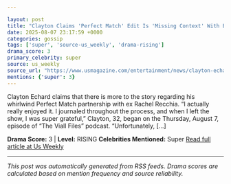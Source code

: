 ```yaml
---

layout: post
title: "Clayton Claims 'Perfect Match' Edit Is 'Missing Context' With Ex Rachel"
date: 2025-08-07 23:17:59 +0000
categories: gossip
tags: ['super', 'source-us_weekly', 'drama-rising']
drama_score: 3
primary_celebrity: super
source: us_weekly
source_url: "https://www.usmagazine.com/entertainment/news/clayton-echard-criticizes-perfect-match-edit-with-ex-rachel-recchia/"
mentions: {'super': 3}
---
```


Clayton Echard claims that there is more to the story regarding his whirlwind Perfect Match partnership with ex Rachel Recchia. “I actually really enjoyed it. I journaled throughout the process, and when I left the show, I was super grateful,” Clayton, 32, began on the Thursday, August 7, episode of “The Viall Files” podcast. “Unfortunately, […]

**Drama Score:** 3 | **Level:** RISING **Celebrities Mentioned:** Super [Read full article at Us Weekly](https://www.usmagazine.com/entertainment/news/clayton-echard-criticizes-perfect-match-edit-with-ex-rachel-recchia/)

---

*This post was automatically generated from RSS feeds. Drama scores are calculated based on mention frequency and source reliability.*